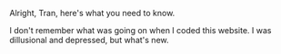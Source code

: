 Alright, Tran, here's what you need to know. 

I don't remember what was going on when I coded this website. I was dillusional and depressed, but what's new. 